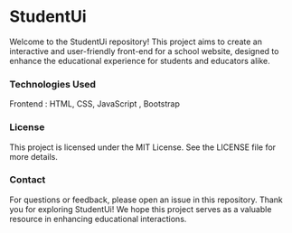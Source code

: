 # StudentUi
Welcome to the StudentUi repository! This project aims to create an interactive and user-friendly front-end for a school website, designed to enhance the educational experience for students and educators alike.
### Technologies Used
  Frontend : HTML, CSS, JavaScript , Bootstrap

### License
This project is licensed under the MIT License. See the LICENSE file for more details.

### Contact
For questions or feedback, please open an issue in this repository. Thank you for exploring StudentUi! We hope this project serves as a valuable resource in enhancing educational interactions.
